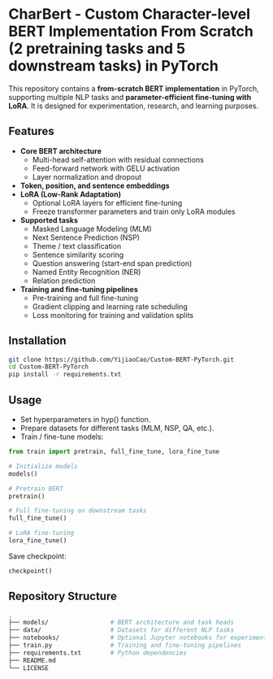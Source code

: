 # CharBert - Custom Character-level BERT Implementation From Scratch (2 pretraining tasks and 5 downstream tasks) in PyTorch

This repository contains a **from-scratch BERT implementation** in PyTorch, supporting multiple NLP tasks and **parameter-efficient fine-tuning with LoRA**. It is designed for experimentation, research, and learning purposes.

## Features
- **Core BERT architecture**
  - Multi-head self-attention with residual connections
  - Feed-forward network with GELU activation
  - Layer normalization and dropout
- **Token, position, and sentence embeddings**
- **LoRA (Low-Rank Adaptation)**
  - Optional LoRA layers for efficient fine-tuning
  - Freeze transformer parameters and train only LoRA modules
- **Supported tasks**
  - Masked Language Modeling (MLM)
  - Next Sentence Prediction (NSP)
  - Theme / text classification
  - Sentence similarity scoring
  - Question answering (start-end span prediction)
  - Named Entity Recognition (NER)
  - Relation prediction
- **Training and fine-tuning pipelines**
  - Pre-training and full fine-tuning
  - Gradient clipping and learning rate scheduling
  - Loss monitoring for training and validation splits

## Installation
```bash
git clone https://github.com/YijiaoCao/Custom-BERT-PyTorch.git
cd Custom-BERT-PyTorch
pip install -r requirements.txt
```

## Usage
- Set hyperparameters in hyp() function.
- Prepare datasets for different tasks (MLM, NSP, QA, etc.).
- Train / fine-tune models:
```python
from train import pretrain, full_fine_tune, lora_fine_tune

# Initialize models
models()

# Pretrain BERT
pretrain()

# Full fine-tuning on downstream tasks
full_fine_tune()

# LoRA fine-tuning
lora_fine_tune()
```

Save checkpoint:
```python
checkpoint()
```

## Repository Structure
```bash
.
├── models/                 # BERT architecture and task heads
├── data/                   # Datasets for different NLP tasks
├── notebooks/              # Optional Jupyter notebooks for experimentation
├── train.py                # Training and fine-tuning pipelines
├── requirements.txt        # Python dependencies
├── README.md
└── LICENSE
```
